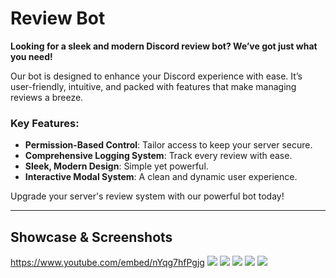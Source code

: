 # Review Bot
**Looking for a sleek and modern Discord review bot? We’ve got just what you need!**

Our bot is designed to enhance your Discord experience with ease. It’s user-friendly, intuitive, and packed with features that make managing reviews a breeze.

### Key Features:
- **Permission-Based Control**: Tailor access to keep your server secure.
- **Comprehensive Logging System**: Track every review with ease.
- **Sleek, Modern Design**: Simple yet powerful.
- **Interactive Modal System**: A clean and dynamic user experience.

Upgrade your server's review system with our powerful bot today!

---

## Showcase & Screenshots
https://www.youtube.com/embed/nYqg7hfPgjg
![](https://i.imgur.com/Gz7xcJV.png)
![](https://i.imgur.com/7iYgKPa.png)
![](https://i.imgur.com/IL1s460.png)
![](https://i.imgur.com/BI99oni.png)
![](https://i.imgur.com/jcmEjja.png)
